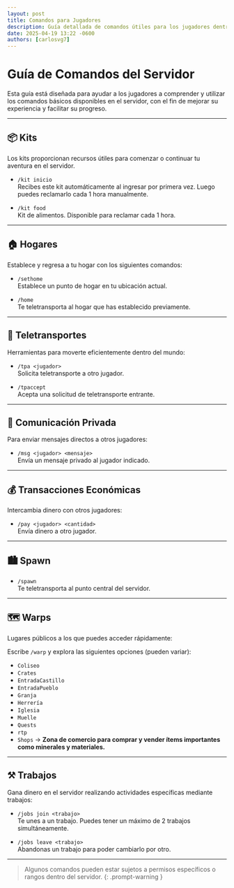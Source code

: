 ```yaml
---
layout: post
title: Comandos para Jugadores
description: Guía detallada de comandos útiles para los jugadores dentro del servidor.
date: 2025-04-19 13:22 -0600
authors: [carlosvg7]
---
```


# Guía de Comandos del Servidor

Esta guía está diseñada para ayudar a los jugadores a comprender y utilizar los comandos básicos disponibles en el servidor, con el fin de mejorar su experiencia y facilitar su progreso.

---

## 📦 Kits

Los kits proporcionan recursos útiles para comenzar o continuar tu aventura en el servidor.

- `/kit inicio`  
  Recibes este kit automáticamente al ingresar por primera vez. Luego puedes reclamarlo cada 1 hora manualmente.

- `/kit food`  
  Kit de alimentos. Disponible para reclamar cada 1 hora.

---

## 🏠 Hogares

Establece y regresa a tu hogar con los siguientes comandos:

- `/sethome`  
  Establece un punto de hogar en tu ubicación actual.

- `/home`  
  Te teletransporta al hogar que has establecido previamente.

---

## 🧭 Teletransportes

Herramientas para moverte eficientemente dentro del mundo:

- `/tpa <jugador>`  
  Solicita teletransporte a otro jugador.

- `/tpaccept`  
  Acepta una solicitud de teletransporte entrante.

---

## 💬 Comunicación Privada

Para enviar mensajes directos a otros jugadores:

- `/msg <jugador> <mensaje>`  
  Envía un mensaje privado al jugador indicado.

---

## 💰 Transacciones Económicas

Intercambia dinero con otros jugadores:

- `/pay <jugador> <cantidad>`  
  Envía dinero a otro jugador.

---

## 🏙️ Spawn

- `/spawn`  
  Te teletransporta al punto central del servidor.

---

## 🗺️ Warps

Lugares públicos a los que puedes acceder rápidamente:

Escribe `/warp` y explora las siguientes opciones (pueden variar):

- `Coliseo`
- `Crates`
- `EntradaCastillo`
- `EntradaPueblo`
- `Granja`
- `Herrería`
- `Iglesia`
- `Muelle`
- `Quests`
- `rtp`
- `Shops` → **Zona de comercio para comprar y vender ítems importantes como minerales y materiales.**

---

## ⚒️ Trabajos

Gana dinero en el servidor realizando actividades específicas mediante trabajos:

- `/jobs join <trabajo>`  
  Te unes a un trabajo. Puedes tener un máximo de 2 trabajos simultáneamente.

- `/jobs leave <trabajo>`  
  Abandonas un trabajo para poder cambiarlo por otro.

---

> Algunos comandos pueden estar sujetos a permisos específicos o rangos dentro del servidor.
{: .prompt-warning }
